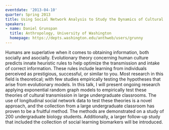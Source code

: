 ```yaml
---
eventdate: '2013-04-10'
quarter: Spring 2013
title: Using Social Network Analysis to Study the Dynamics of Cultural Transmission
speakers:
- name: Daniel Grunspan
  title: Anthropology, University of Washington
  homepage: https://depts.washington.edu/anthweb/users/grunny
---
```

Humans are superlative when it comes to obtaining information, both socially and asocially. Evolutionary theory concerning human culture predicts innate heuristic rules to help optimize the transmission and intake of correct information. These rules include learning from individuals perceived as prestigious, successful, or similar to you. Most research in this field is theoretical; with few studies empirically testing the hypotheses that arise from evolutionary models. In this talk, I will present ongoing research applying exponential random graph models to empirically test these theories of cultural transmission in large undergraduate classrooms. The use of longitudinal social network data to test these theories is a novel approach, and the collection from a large undergraduate classroom has proven to be a fruitful method. The methods are demonstrated on a study of 200 undergraduate biology students. Additionally, a larger follow-up study that included the collection of social learning biomarkers will be introduced.